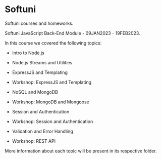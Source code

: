 # Softuni

Softuni courses and homeworks.

Softuni JavaScript Back-End Module - 09JAN2023 - 19FEB2023.

In this course we covered the following topics:

- Intro to Node.js

- Node.js Streams and Utilities

- ExpressJS and Templating

- Workshop: ExpressJS and Templating

- NoSQL and MongoDB

- Workshop: MongoDB and Mongoose

- Session and Authentication

- Workshop: Session and Authentication

- Validation and Error Handling

- Workshop: REST API

More information about each topic will be present in its respective folder.